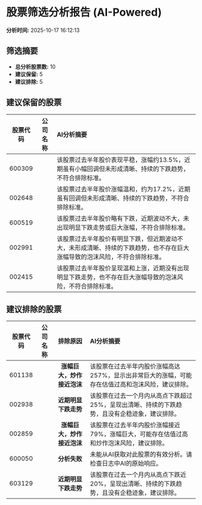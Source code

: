 # 股票筛选分析报告 (AI-Powered)

**分析时间:** 2025-10-17 16:12:13

## 筛选摘要

- **总分析股票数:** 10
- **建议保留:** 5
- **建议排除:** 5

## 建议保留的股票

| 股票代码 | 公司名称 | AI分析摘要 |
|:---:|:---:|:---|
| 600309 |  | 该股票过去半年股价表现平稳，涨幅约13.5%，近期虽有小幅回调但未形成清晰、持续的下跌趋势，不符合排除标准。 |
| 002648 |  | 该股票过去半年股价涨幅温和，约为17.2%，近期虽有回调但未形成清晰、持续的下跌趋势，不符合排除标准。 |
| 600519 |  | 该股票过去半年股价略有下跌，近期波动不大，未出现明显下跌走势或巨大涨幅，不符合排除标准。 |
| 002991 |  | 该股票过去半年股价有明显下跌，但近期波动不大，未形成清晰、持续的下跌趋势，也不存在巨大涨幅导致的泡沫风险，不符合排除标准。 |
| 002415 |  | 该股票过去半年股价呈现温和上涨，近期没有出现明显下跌走势，也不存在巨大涨幅导致的泡沫风险，不符合排除标准。 |

## 建议排除的股票

| 股票代码 | 公司名称 | 排除原因 | AI分析摘要 |
|:---:|:---:|:---:|:---|
| 601138 |  | **涨幅巨大，炒作接近泡沫** | 该股票在过去半年内股价涨幅高达257%，显示出非常巨大的涨幅，可能存在估值过高和泡沫风险，建议排除。 |
| 002938 |  | **近期明显下跌走势** | 该股票在过去一个月内从高点下跌超过25%，呈现出清晰、持续的下跌趋势，且没有企稳迹象，建议排除。 |
| 002859 |  | **涨幅巨大，炒作接近泡沫** | 该股票在过去半年内股价涨幅接近79%，涨幅巨大，可能存在估值过高和炒作泡沫风险，建议排除。 |
| 600050 |  | **分析失败** | 未能从AI获取对此股票的有效分析。请检查日志中AI的原始响应。 |
| 603129 |  | **近期明显下跌走势** | 该股票在过去一个月内从高点下跌近20%，呈现出清晰、持续的下跌趋势，且没有企稳迹象，建议排除。 |
